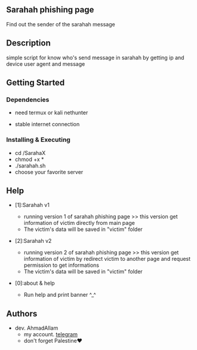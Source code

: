 ## Sarahah phishing page

Find out the sender of the sarahah message

## Description

simple script for know who's send message in sarahah by getting ip and device user agent and message 

## Getting Started

### Dependencies

* need termux or kali nethunter 
  
*  stable internet connection

### Installing & Executing

* cd /SarahaX
* chmod +x *
* ./sarahah.sh
* choose your favorite server


## Help

* [1]:Sarahah v1
    * running version 1 of sarahah phishing page >> this version get information of victim directly from main page 
    * The victim's data will be saved in "victim" folder

* [2]:Sarahah v2
    * running version 2 of sarahah phishing page >> this version get information of victim by redirect victim to another page and request permission to get informations 
     * The victim's data will be saved in "victim" folder 
    
* [0]:about & help
    * Run help and print banner ^_^

## Authors

* dev. AhmadAllam
    * my account. [telegram](https://t.me/echo_Allam)
    * don't forget Palestine❤️
